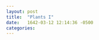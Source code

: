 ```yaml
---
layout: post
title:  "Plants I"
date:   1642-03-12 12:14:36 -0500
categories: 
---
```




<html>
  <body >
    <script type="text/javascript" src="/assets/plants_1.js"></script>
    <script type="text/javascript" src="https://cdnjs.cloudflare.com/ajax/libs/tween.js/17.1.1/Tween.min.js"></script>
    <div id="container"></div>
  </body>
</html>
